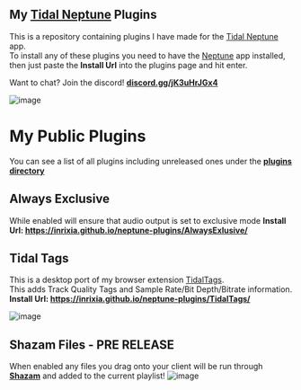 ## My [Tidal Neptune](https://github.com/uwu/neptune) Plugins

This is a repository containing plugins I have made for the [Tidal Neptune](https://github.com/uwu/neptune) app.  
To install any of these plugins you need to have the [Neptune](https://github.com/uwu/neptune) app installed, then just paste the **Install Url** into the plugins page and hit enter.

Want to chat? Join the discord! **[discord.gg/jK3uHrJGx4](https://discord.gg/jK3uHrJGx4)**

![image](https://github.com/Inrixia/neptune-plugins/assets/6373693/a997156c-a281-46ec-992a-397a742dd146)

# My Public Plugins
You can see a list of all plugins including unreleased ones under the [**plugins directory**](https://github.com/Inrixia/neptune-plugins/tree/master/plugins)

## Always Exclusive

While enabled will ensure that audio output is set to exclusive mode
**Install Url: https://inrixia.github.io/neptune-plugins/AlwaysExlusive/**

## Tidal Tags

This is a desktop port of my browser extension [TidalTags](https://github.com/Inrixia/TidalTags).  
This adds Track Quality Tags and Sample Rate/Bit Depth/Bitrate information.  
**Install Url: https://inrixia.github.io/neptune-plugins/TidalTags/**

![image](https://github.com/Inrixia/neptune-plugins/assets/6373693/aec4adb2-0edb-4441-8509-9a672c824946)

## Shazam Files - PRE RELEASE

When enabled any files you drag onto your client will be run through [**Shazam**](https://www.shazam.com/) and added to the current playlist!
![image](https://github.com/Inrixia/neptune-plugins/assets/6373693/f637d5a0-fea0-4ba4-984e-ccddb81341b9)
